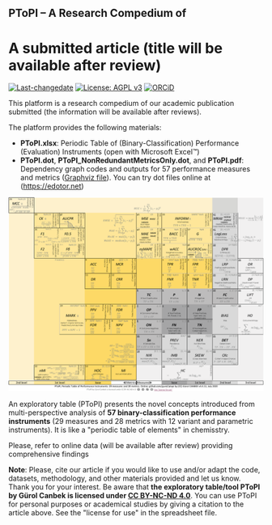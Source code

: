 ## PToPI – A Research Compedium of
# A submitted article (title will be available after review)

<!-- A Comprehensive Analysis and Knowledge Representation of Binary Classification Performance Measures/Metrics -->

[![Last-changedate](https://img.shields.io/badge/last%20change-2020--07--21-brightgreen.svg)](https://github.com/gurol/ptopi) [![License: AGPL v3](https://img.shields.io/badge/License-AGPL%20v3-blue.svg)](https://www.gnu.org/licenses/agpl-3.0)  [![ORCiD](https://img.shields.io/badge/ORCiD-0000--0002--9337--097X-green.svg)](https://orcid.org/0000-0002-9337-097X)

This platform is a research compedium of our academic publication submitted (the information will be available after reviews).

<!-- > [Gürol Canbek](http:gurol.canbek.com/Publications), Tugba Taskaya Temizel, and Seref Sagiroglu (2021). A Comprehensive Analysis and Knowledge Representation of Binary Classification Performance Measures/Metrics, *Journal*, Journal (submitted). -->

The platform provides the following materials:
- **PToPI.xlsx**: Periodic Table of (Binary-Classification) Performance (Evaluation) Instruments (open with Microsoft Excel™)
- **PToPI.dot**, **PToPI_NonRedundantMetricsOnly.dot**, and **PToPI.pdf**: Dependency graph codes and outputs for 57 performance measures and metrics ([Graphviz file](https://www.graphviz.org)). You can try dot files online at (https://edotor.net)
<!-- - **accbarrier.R**: Open-source R script for calculating the new classification **performance indicator called Accuracy Barrier (*ACCBAR*)** ([R](https://www.r-project.org) file) -->

![](images/PToPI_Full.png)

An exploratory table (PToPI) presents the novel concepts introduced from multi-perspective analysis of **57 binary-classification performance instruments** (29 measures and 28 metrics with 12 variant and parametric instruments). It is like a "periodic table of elements" in chemisstry.
<!-- The indicator is proposed in the article above to identify whether the classification performance is close to random classifier's performance. -->

Please, refer to online data (will be available after review) <!--http://dx.doi.org/10.17632/5c442vbjzg.3 for the Mendeley Data (**Binary-Classification Performance Evaluation Reporting Survey Data with the Findings**) --> providing comprehensive findings <!-- related to binary-classification performance evaluation reporting issues of **78 academic studies** within the recent 7 years (2012–2018) that model some machine learning based **Android malware detection classifiers** and report their performance evaluation using some metrics. -->

**Note**: Please, cite our article if you would like to use and/or adapt the code, datasets, methodology, and other materials provided and let us know. Thank you for your interest. Be aware that **the exploratory table/tool PToPI by Gürol Canbek is licensed under [CC BY-NC-ND 4.0](https://creativecommons.org/licenses/by-nc-nd/4.0/legalcode)**. You can use PToPI for personal purposes or academical studies by giving a citation to the article above. See the "license for use" in the spreadsheet file.

<!---
The following measures/metrics are presented in PToPI (alphabetic order with alternative naming):
[//]: # (## Performance Measures (29 measures))
[//]: # (### Base Measures (BM) (4 measures)<sup>1</sup>)
[//]: # (- ***FN***: False Negatives)
[//]: # (- ***FP***: False Positives)
[//]: # (- ***TN***: True Negatives)
[//]: # (- ***TP***: True Positives)
[//]: # (### 1st Level Measures (7 measures)<sup>1</sup>)
[//]: # (- ***N***: Negatives)
[//]: # (- ***P***: Positives)
[//]: # (- ***ON***: Outcome Negatives)
[//]: # (- ***OP***: Outcome Positives)
[//]: # (- ***FC***: False Classification<sup>2</sup>)
[//]: # (- ***TC***: True Classification<sup>2</sup>)
[//]: # (- ***Sn***: Sample Size)
[//]: # (### 2nd Level Measures (16 measures))
[//]: # (- *BIAS*: Bias)
[//]: # (- *CKc*: Cohen's Kappa Chance,)
[//]: # (- ***DET***: Determinant)
[//]: # (- *DPR*: D Prime)
[//]: # (- *IMB*: (Class) Imbalance)
[//]: # (- *LRN*: Negative Likelihood Ratio)
[//]: # (- *LRP*: Positive Likelihood Ratio)
[//]: # (- *NER*: Null Error Rate)
[//]: # (- *NIR*: No Information Rate (non-information rate))
[//]: # (- *PREV*: Prevalence)
[//]: # (- *SKEW*: (Class) Skew)
[//]: # ((Probabilistic error/loss measures):)
[//]: # (- *LogLoss*: (binary cross-entropy))
[//]: # (- *MRAE*: Mean Relative Absolute Error)
[//]: # (### 3rd Level Measures (4 measures))
[//]: # (- *DP*: Discriminant Power)
[//]: # (- *HC*: Class Entropy<sup>3</sup>)
[//]: # (- *HO*: Outcome Entropy<sup>3</sup>)
[//]: # (- *LIFT*: Lift)
[//]: # (- *OR*: Odds Ratio)
[//]: # (## Performance Metrics (28 metrics))
[//]: # (### Base Metrics (14 metrics))
[//]: # (- *ACC*: Accuracy (efficiency, rand index))
[//]: # (- *CRR*: (Correct) Rejection Rate)
[//]: # (- *DR*: Detection Rate)
[//]: # (- *FDR*: False Discovery Rate)
[//]: # (- *FNR*: False Negative Rate (miss rate))
[//]: # (- *FOR*: False Omission Rate (imprecision))
[//]: # (- *FPR*: False Positive Rate (fall-out))
[//]: # (- *HOC*: Joint Entropy<sup>3</sup>)
[//]: # (- *MCR*: Misclassification Rate)
[//]: # (- *MI*: Mutual Information*)
[//]: # (- *NPV*: Negative Predictive Value)
[//]: # (- *PPV*: Positive Predictive Value (precision, confidence))
[//]: # (- *TNR*: True Negative Rate (inverse recall, specificity))
[//]: # (- *TPR*: True Positive Rate (recall, sensitivity, hit rate, recognition rate))
[//]: # (### 1st Level Metrics (13 metrics))
[//]: # (- *BACC*: Balanced Accuracy (strength))
[//]: # (- *CK*: Cohen's Kappa (Heidke skill score, quality index))
[//]: # (- *F1*: F metric (F-score, F-measure, positive specific agreement) (parametric: *Fβ*, e.g., *F0.5*, and *F2* : F metric with weight β, 0.5, and 2))
[//]: # (- *G*: G metric (G-mean, Fowlkes-Mallows index))
[//]: # (- *INFORM*: Informedness (Youden’s index, delta P', Peirce skill score))
[//]: # (- *MARK*: Markedness (delta P, Clayton skill score, predictive summary index))
[//]: # (- *nMI*: Normalized Mutual Information<sup>3</sup>)
[//]: # (- *wACC*: Weighted Accuracy (parametric))
[//]: # ((Graphical metrics):)
[//]: # (- *AUCROC*: Area-Under-ROC-Curve (ROC: Receiver Operating Curve))
[//]: # (- *AUCPR*: Area-Under-Precision-Recall-Curve)
[//]: # ((Probabilistic error/loss metrics):)
[//]: # (- *MSE*: Mean Squared Error (variants: *RMSE*: Root Mean Square Error))
[//]: # (- *MAE*: Mean Absolute Error (variants: *MdAE*: Median Absolute Error, *MxAE*: Maximum Absolute Error))
[//]: # (- *nsMAPE*: Normalized Symmetric Mean Absolute Percenage Error)
[//]: # (### 2nd Level Metric (1 metric))
[//]: # (- *MCC*: Matthews Correlation Coefficient (Phi correlation coefficient, Cohen’s index, Yule phi))
[//]: # (Notes:)
[//]: # (1. We propose "canonical measures" as the combination of base and 1st level measures)
[//]: # (2. We introduce ***TC*** and ***FC*** as the diagonal and off-diagonal confusion matrix elements (*i.e.* base measures))
[//]: # (3. Entropic instruments (*HC*, *HO*, *HOC*, *MI*, and *nMI*)
-->

